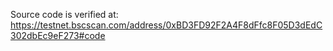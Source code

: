 Source code is verified at: https://testnet.bscscan.com/address/0xBD3FD92F2A4F8dFfc8F05D3dEdC302dbEc9eF273#code